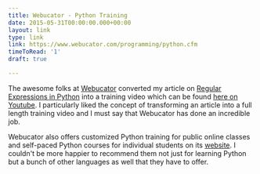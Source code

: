 ```yaml
---
title: Webucator - Python Training
date: 2015-05-31T00:00:00.000+00:00
layout: link
type: link
link: https://www.webucator.com/programming/python.cfm
timeToRead: '1'
draft: true

---
```

The awesome folks at [Webucator](https://www.webucator.com/) converted my article on [Regular Expressions in Python](http://pankajparashar.com/posts/python-regular-expressions/)
into a training video which can be found [here on Youtube](https://www.youtube.com/watch?v=K28U0HvkIG8). I particularly liked the 
concept of transforming an article into a full length training video and I must say that Webucator has done an incredible job.

Webucator also offers customized Python training for public online classes and self-paced Python courses for individual 
students on its [website](https://www.webucator.com/programming/python.cfm). I couldn't be more happier to recommend them not
just for learning Python but a bunch of other languages as well that they have to offer.